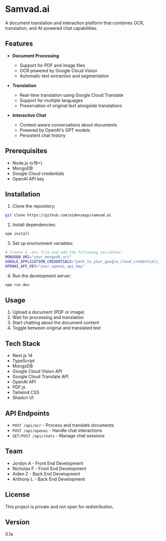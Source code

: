 # Samvad.ai

A document translation and interaction platform that combines OCR, translation, and AI-powered chat capabilities.

## Features

- **Document Processing**
  - Support for PDF and image files
  - OCR powered by Google Cloud Vision
  - Automatic text extraction and segmentation

- **Translation**
  - Real-time translation using Google Cloud Translate
  - Support for multiple languages
  - Preservation of original text alongside translations

- **Interactive Chat**
  - Context-aware conversations about documents
  - Powered by OpenAI's GPT models
  - Persistent chat history

## Prerequisites

- Node.js (v18+)
- MongoDB
- Google Cloud credentials
- OpenAI API key

## Installation

1. Clone the repository: 
```bash
git clone https://github.com/aidenzepp/samvad.ai
```

2. Install dependencies:
```bash
npm install
```

3. Set up environment variables:
```bash
# Create a .env file and add the following variables:
MONGODB_URI="your_mongodb_uri"
GOOGLE_APPLICATION_CREDENTIALS="path_to_your_google_cloud_credentials_file"
OPENAI_API_KEY="your_openai_api_key"
```

4. Run the development server:
```bash
npm run dev
```

## Usage

1. Upload a document (PDF or image)
2. Wait for processing and translation
3. Start chatting about the document content
4. Toggle between original and translated text

## Tech Stack

- Next.js 14
- TypeScript
- MongoDB
- Google Cloud Vision API
- Google Cloud Translate API
- OpenAI API
- PDF.js
- Tailwind CSS
- Shadcn UI

## API Endpoints

- `POST /api/ocr` - Process and translate documents
- `POST /api/openai` - Handle chat interactions
- `GET/POST /api/chats` - Manage chat sessions

## Team

- Jordyn A - Front End Development
- Nicholas F - Front End Development
- Aiden Z - Back End Development
- Anthony L - Back End Development

## License

This project is private and not open for redistribution.

## Version

0.1a